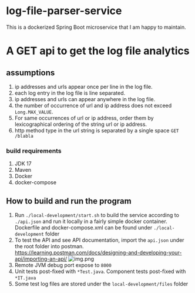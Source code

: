 # log-file-parser-service
This is a dockerized Spring Boot microservice that I am happy to maintain.

# A GET api to get the log file analytics

## assumptions
1. ip addresses and urls appear once per line in the log file.
2. each log entry in the log file is line separated.
3. ip addresses and urls can appear anywhere in the log file.
4. the number of occurrence of url and ip address does not exceed `Long.MAX_VALUE`.
5. For same occurrences of url or ip address, order them by lexicographical ordering of the string url or ip address.
6. http method type in the url string is separated by a single space `GET /blabla`

### build requirements
1. JDK 17
2. Maven
3. Docker
4. docker-compose

## How to build and run the program
1. Run `./local-development/start.sh` to build the service according to `./api.json` and run it locally in a fairly simple docker container. 
   Dockerfile and docker-compose.xml can be found under `./local-development` folder
2. To test the API and see API documentation, import the `api.json` under the root folder into postman.
   https://learning.postman.com/docs/designing-and-developing-your-api/importing-an-api/
   ![img.png](img.png)
3. Remote JVM debug port expose to `8000`
4. Unit tests post-fixed with `*Test.java`. Component tests post-fixed with `*IT.java` 
5. Some test log files are stored under the `local-development/files` folder
